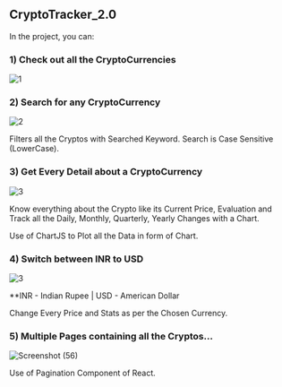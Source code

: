 ## CryptoTracker_2.0

In the project, you can:

### 1)  Check out all the CryptoCurrencies

![1](https://user-images.githubusercontent.com/111651944/204080813-aa299148-d5d5-4d70-afd4-64cf2fd7ed4b.png)

### 2)  Search for any CryptoCurrency

![2](https://user-images.githubusercontent.com/111651944/204080859-6eaaed1c-0951-40f0-916e-dde416a2a5a7.png)

Filters all the Cryptos with Searched Keyword.
Search is Case Sensitive (LowerCase).

### 3)  Get Every Detail about a CryptoCurrency

![3](https://user-images.githubusercontent.com/111651944/204080975-ab84b995-a84c-4358-913f-1bf99372fd22.png)

Know everything about the Crypto like its Current Price, Evaluation and Track all the Daily, Monthly, Quarterly, Yearly Changes with a Chart.

Use of ChartJS to Plot all the Data in form of Chart.

### 4) Switch between INR to USD

![3](https://user-images.githubusercontent.com/111651944/204080888-d5732d74-4b02-42dd-9fe3-1e34180a22e5.png)

**INR - Indian Rupee | USD - American Dollar

Change Every Price and Stats as per the Chosen Currency.

### 5)  Multiple Pages containing all the Cryptos...

![Screenshot (56)](https://user-images.githubusercontent.com/111651944/204081168-09c027d0-016a-495c-81c6-d9605a017288.png)

Use of Pagination Component of React.

